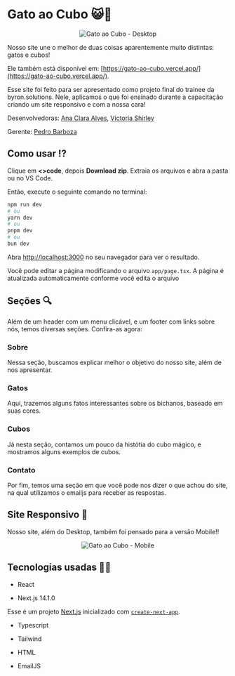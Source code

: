 # Gato ao Cubo 😺🧊
<div style="text-align:center">
  <img src="./public/gifs/gif-site-desktop.gif" alt="Gato ao Cubo - Desktop">
</div>

Nosso site une o melhor de duas coisas aparentemente muito distintas: gatos e cubos!

Ele também está disponível em: [https://gato-ao-cubo.vercel.app/](https://gato-ao-cubo.vercel.app/).

Esse site foi feito para ser apresentado como projeto final do trainee da byron.solutions. Nele, aplicamos o que foi ensinado durante a capacitação criando um site responsivo e com a nossa cara!

Desenvolvedoras:
[Ana Clara Alves](https://github.com/anacsalves),
[Victoria Shirley](https://github.com/victoriashirley)

Gerente:
[Pedro Barboza](https://github.com/pedronb10)

## Como usar ⁉️
Clique em **<>code**, depois **Download zip**. Extraia os arquivos e abra a pasta ou no VS Code.

Então, execute o seguinte comando no terminal:

```bash
npm run dev
# ou
yarn dev
# ou
pnpm dev
# ou
bun dev
```

Abra [http://localhost:3000](http://localhost:3000) no seu navegador para ver o resultado.

Você pode editar a página modificando o arquivo `app/page.tsx`. A página é atualizada automaticamente conforme você edita o arquivo 

## Seções 🔍

Além de um header com um menu clicável, e um footer com links sobre nós, temos diversas seções. Confira-as agora:

### Sobre
Nessa seção, buscamos explicar melhor o objetivo do nosso site, além de nos apresentar. 

### Gatos

Aqui, trazemos alguns fatos interessantes sobre os bichanos, baseado em suas cores.

### Cubos

Já nesta seção, contamos um pouco da histótia do cubo mágico, e mostramos alguns exemplos de cubos.

### Contato

Por fim, temos uma seção em que você pode nos dizer o que achou do site, na qual utilizamos o emailjs para receber as respostas.


## Site Responsivo 🤳

Nosso site, além do Desktop, também foi pensado para a versão Mobile!!

<div style="text-align:center">
  <img src="./public/gifs/gif-site-mobile.gif" alt="Gato ao Cubo - Mobile">
</div>


## Tecnologias usadas 👩‍💻

* React

* Next.js 14.1.0

Esse é um projeto [Next.js](https://nextjs.org/) inicializado com [`create-next-app`](https://github.com/vercel/next.js/tree/canary/packages/create-next-app).

* Typescript

* Tailwind

* HTML

* EmailJS

